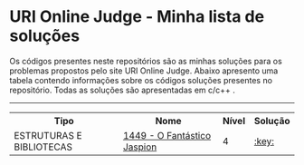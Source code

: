 # URI Online Judge - Minha lista de soluções

Os códigos presentes neste repositórios são as minhas soluções para os problemas propostos pelo site URI Online Judge.  Abaixo apresento uma tabela contendo informações sobre os códigos soluções presentes no repositório. Todas as soluções são apresentadas em c/c++ .

------------


<table class="table table-responsive">
<tr>
<th>Tipo </th>
<th>Nome </th>
<th>Nível</th>
<th>Solução</th>
</tr>

<tr>
<td>ESTRUTURAS E BIBLIOTECAS</td>
<td><a href="https://www.urionlinejudge.com.br/judge/pt/problems/view/1449">1449 - O Fantástico Jaspion</a></td>
<td> 4  </td>
<td><a href = "https://github.com/pedrocanedo/uri-online-judge-solutions/blob/master/1449.cpp">:key:</a></td>
</tr>
</table>
<br />
